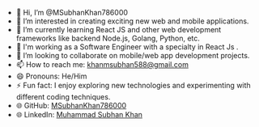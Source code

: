 - 👋 Hi, I’m @MSubhanKhan786000
- 👀 I’m interested in creating exciting new web and mobile applications.
- 🌱 I’m currently learning React JS and other web development frameworks like backend Node.js, Golang, Python, etc.
- 💼 I'm working as a Software Engineer with a specialty in React Js .
- 💞️ I’m looking to collaborate on mobile/web app development projects.
- 📫 How to reach me: khanmsubhan588@gmail.com
- 😄 Pronouns: He/Him
- ⚡ Fun fact: I enjoy exploring new technologies and experimenting with different coding techniques.
- 🌐 GitHub: [MSubhanKhan786000](https://github.com/MSubhanKhan786000)
- 🌐 LinkedIn: [Muhammad Subhan Khan](www.linkedin.com/in/muhammad-subhan-khan-2322a9310)
